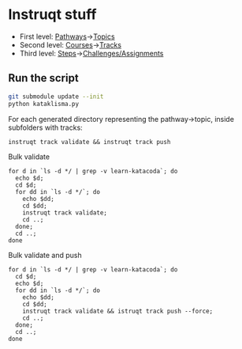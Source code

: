 # Instruqt stuff

* First level:  [Pathways](https://github.com/openshift-labs/learn-katacoda/blob/master/using-the-cluster-pathway.json)->[Topics](https://play.instruqt.com/openshift/topics/using-the-cluster)
* Second level: [Courses](https://github.com/openshift-labs/learn-katacoda/blob/master/introduction/cluster-access/index.json)->[Tracks](https://play.instruqt.com/openshift/tracks/logging-in-to-an-openshift-cluster)
* Third level: [Steps](https://github.com/openshift-labs/learn-katacoda/tree/master/introduction/cluster-access)->[Challenges/Assignments](https://play.instruqt.com/openshift/tracks/logging-in-to-an-openshift-cluster/challenges/logging-in-via-the-web-console/assignment)


## Run the script


```bash
git submodule update --init
python kataklisma.py
```

For each generated directory representing the pathway->topic, inside subfolders with tracks:

```
instruqt track validate && instruqt track push
```

Bulk validate

```
for d in `ls -d */ | grep -v learn-katacoda`; do 
  echo $d;
  cd $d;
  for dd in `ls -d */`; do 
    echo $dd;
    cd $dd; 
    instruqt track validate; 
    cd ..; 
  done;
  cd ..; 
done 
```

Bulk validate and push

```
for d in `ls -d */ | grep -v learn-katacoda`; do 
  cd $d;
  echo $d;
  for dd in `ls -d */`; do 
    echo $dd;
    cd $dd; 
    instruqt track validate && istruqt track push --force;
    cd ..;
  done;
  cd ..; 
done

```

